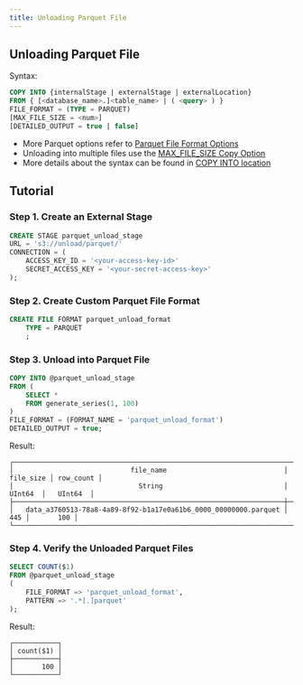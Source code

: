 ```yaml
---
title: Unloading Parquet File
---
```


## Unloading Parquet File

Syntax:

```sql
COPY INTO {internalStage | externalStage | externalLocation}
FROM { [<database_name>.]<table_name> | ( <query> ) }
FILE_FORMAT = (TYPE = PARQUET)
[MAX_FILE_SIZE = <num>]
[DETAILED_OUTPUT = true | false]
```

- More Parquet options refer to [Parquet File Format Options](/sql/sql-reference/file-format-options#parquet-options)
- Unloading into multiple files use the [MAX_FILE_SIZE Copy Option](/sql/sql-commands/dml/dml-copy-into-location#copyoptions)
- More details about the syntax can be found in [COPY INTO location](/sql/sql-commands/dml/dml-copy-into-location)

## Tutorial

### Step 1. Create an External Stage

```sql
CREATE STAGE parquet_unload_stage
URL = 's3://unload/parquet/'
CONNECTION = (
    ACCESS_KEY_ID = '<your-access-key-id>'
    SECRET_ACCESS_KEY = '<your-secret-access-key>'
);
```

### Step 2. Create Custom Parquet File Format

```sql
CREATE FILE FORMAT parquet_unload_format
    TYPE = PARQUET
    ;
```

### Step 3. Unload into Parquet File

```sql
COPY INTO @parquet_unload_stage
FROM (
    SELECT *
    FROM generate_series(1, 100)
)
FILE_FORMAT = (FORMAT_NAME = 'parquet_unload_format')
DETAILED_OUTPUT = true;
```

Result:

```text
┌───────────────────────────────────────────────────────────────────────────────────────────┐
│                             file_name                             │ file_size │ row_count │
│                               String                              │   UInt64  │   UInt64  │
├───────────────────────────────────────────────────────────────────┼───────────┼───────────┤
│   data_a3760513-78a8-4a89-8f92-b1a17e0a61b6_0000_00000000.parquet │       445 │       100 │
└───────────────────────────────────────────────────────────────────────────────────────────┘
```

### Step 4. Verify the Unloaded Parquet Files

```sql
SELECT COUNT($1)
FROM @parquet_unload_stage
(
    FILE_FORMAT => 'parquet_unload_format',
    PATTERN => '.*[.]parquet'
);
```

Result:

```text
┌───────────┐
│ count($1) │
├───────────┤
│       100 │
└───────────┘
```
